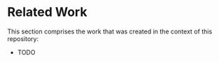 # Related Work
This section comprises the work that was created in the context of this repository:
* TODO
